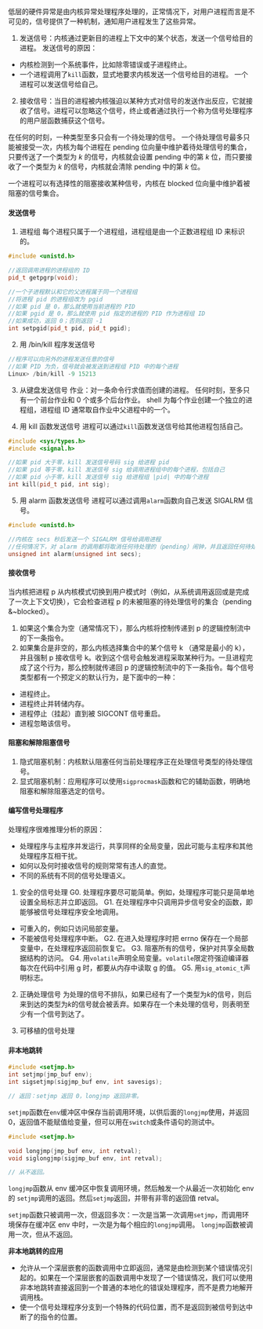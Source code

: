 低层的硬件异常是由内核异常处理程序处理的，正常情况下，对用户进程而言是不可见的，信号提供了一种机制，通知用户进程发生了这些异常。

1) 发送信号：内核通过更新目的进程上下文中的某个状态，发送一个信号给目的进程。
发送信号的原因：
* 内核检测到一个系统事件，比如除零错误或子进程终止。
* 一个进程调用了`kill`函数，显式地要求内核发送一个信号给目的进程。
一个进程可以发送信号给自己。

2) 接收信号：当目的进程被内核强迫以某种方式对信号的发送作出反应，它就接收了信号。进程可以忽略这个信号，终止或者通过执行一个称为信号处理程序的用户层函数捕获这个信号。

在任何的时刻，一种类型至多只会有一个待处理的信号。
一个待处理信号最多只能被接受一次，内核为每个进程在 pending 位向量中维护着待处理信号的集合，只要传送了一个类型为 *k* 的信号，内核就会设置 pending 中的第 *k* 位，而只要接收了一个类型为 *k* 的信号，内核就会清除 pending 中的第 *k* 位。

一个进程可以有选择性的阻塞接收某种信号，内核在 blocked 位向量中维护着被阻塞的信号集合。

#### 发送信号
1) 进程组
每个进程只属于一个进程组，进程组是由一个正数进程组 ID 来标识的。
```C++
#include <unistd.h>

//返回调用进程的进程组的 ID
pid_t getpgrp(void);

//一个子进程默认和它的父进程属于同一个进程组
//将进程 pid 的进程组改为 pgid
//如果 pid 是 0，那么就使用当前进程的 PID
//如果 pgid 是 0，那么就使用 pid 指定的进程的 PID 作为进程组 ID
//如果成功，返回 0；否则返回 -1
int setpgid(pid_t pid, pid_t pgid);
```

2) 用 /bin/kill 程序发送信号
```C++
//程序可以向另外的进程发送任意的信号
//如果 PID 为负，信号就会被发送到进程组 PID 中的每个进程
Linux> /bin/kill -9 15213
```

3) 从键盘发送信号
作业：对一条命令行求值而创建的进程。
任何时刻，至多只有一个前台作业和 0 个或多个后台作业。
shell 为每个作业创建一个独立的进程组，进程组 ID 通常取自作业中父进程中的一个。

4) 用 kill 函数发送信号
进程可以通过`kill`函数发送信号给其他进程包括自己。
```C++
#include <sys/types.h>
#include <signal.h>

//如果 pid 大于零，kill 发送信号号码 sig 给进程 pid
//如果 pid 等于零，kill 发送信号 sig 给调用进程组中的每个进程，包括自己
//如果 pid 小于零，kill 发送信号 sig 给进程组 |pid| 中的每个进程
int kill(pid_t pid, int sig);
```

5) 用 alarm 函数发送信号
进程可以通过调用`alarm`函数向自己发送 SIGALRM 信号。
```C++ 
#include <unistd.h>

//内核在 secs 秒后发送一个 SIGALRM 信号给调用进程
//任何情况下，对 alarm 的调用都将取消任何待处理的（pending）闹钟，并且返回任何待处理的闹钟在被发送前还剩下的秒数；如果没有任何待处理的闹钟，就返回 0
unsigned int alarm(unsigned int secs);
```


#### 接收信号
当内核把进程 p 从内核模式切换到用户模式时（例如，从系统调用返回或是完成了一次上下文切换），它会检查进程 p 的未被阻塞的待处理信号的集合（pending &~blocked）。
1) 如果这个集合为空（通常情况下），那么内核将控制传递到 p 的逻辑控制流中的下一条指令。
2) 如果集合是非空的，那么内核选择集合中的某个信号 k （通常是最小的 k），并且强制 p 接收信号 k。收到这个信号会触发进程采取某种行为。一旦进程完成了这个行为，那么控制就传递回 p 的逻辑控制流中的下一条指令。每个信号类型都有一个预定义的默认行为，是下面中的一种：
* 进程终止。
* 进程终止并转储内存。
* 进程停止（挂起）直到被 SIGCONT 信号重启。
* 进程忽略该信号。

#### 阻塞和解除阻塞信号
1) 隐式阻塞机制：内核默认阻塞任何当前处理程序正在处理信号类型的待处理信号。
2) 显式阻塞机制：应用程序可以使用`sigprocmask`函数和它的辅助函数，明确地阻塞和解除阻塞选定的信号。

#### 编写信号处理程序
处理程序很难推理分析的原因：
* 处理程序与主程序并发运行，共享同样的全局变量，因此可能与主程序和其他处理程序互相干扰。
* 如何以及何时接收信号的规则常常有违人的直觉。
* 不同的系统有不同的信号处理语义。

1) 安全的信号处理
G0. 处理程序要尽可能简单。例如，处理程序可能只是简单地设置全局标志并立即返回。
G1. 在处理程序中只调用异步信号安全的函数，即能够被信号处理程序安全地调用。
* 可重入的，例如只访问局部变量。
* 不能被信号处理程序中断。
G2. 在进入处理程序时把 errno 保存在一个局部变量中，在处理程序返回前恢复它。
G3. 阻塞所有的信号，保护对共享全局数据结构的访问。
G4. 用`volatile`声明全局变量。`volatile`限定符强迫编译器每次在代码中引用 g 时，都要从内存中读取 g 的值。
G5. 用`sig_atomic_t`声明标志。

2) 正确处理信号
为处理的信号不排队，如果已经有了一个类型为*k*的信号，则后来到达的类型为*k*的信号就会被丢弃。如果存在一个未处理的信号，则表明至少有一个信号到达了。

3) 可移植的信号处理


#### 非本地跳转
```C++
#include <setjmp.h>
int setjmp(jmp_buf env);
int sigsetjmp(sigjmp_buf env, int savesigs);

// 返回：setjmp 返回 0，longjmp 返回非零。
```
`setjmp`函数在`env`缓冲区中保存当前调用环境，以供后面的`longjmp`使用，并返回 0，返回值不能赋值给变量，但可以用在`switch`或条件语句的测试中。
```C++
#include <setjmp.h>

void longjmp(jmp_buf env, int retval);
void siglongjmp(sigjmp_buf env, int retval);

// 从不返回。
```

`longjmp`函数从 env 缓冲区中恢复调用环境，然后触发一个从最近一次初始化 env 的 `setjmp`调用的返回。然后`setjmp`返回，并带有非零的返回值 retval。

`setjmp`函数只被调用一次，但返回多次：一次是当第一次调用`setjmp`，而调用环境保存在缓冲区 env 中时，一次是为每个相应的`longjmp`调用。
`longjmp`函数被调用一次，但从不返回。

**非本地跳转的应用**
* 允许从一个深层嵌套的函数调用中立即返回，通常是由检测到某个错误情况引起的。如果在一个深层嵌套的函数调用中发现了一个错误情况，我们可以使用非本地跳转直接返回到一个普通的本地化的错误处理程序，而不是费力地解开调用栈。
* 使一个信号处理程序分支到一个特殊的代码位置，而不是返回到被信号到达中断了的指令的位置。











